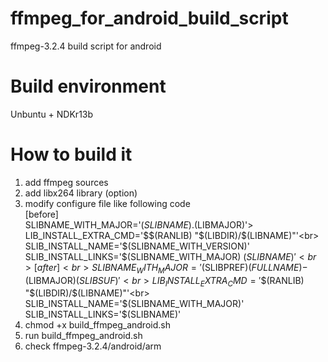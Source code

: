 # ffmpeg_for_android_build_script
ffmpeg-3.2.4 build script for android

# Build environment
Unbuntu + NDKr13b

# How to build it
1. add ffmpeg sources
2. add libx264 library (option)
3. modify configure file like following code<br>
    [before]<br>
    SLIBNAME_WITH_MAJOR='$(SLIBNAME).$(LIBMAJOR)'><br>
    LIB_INSTALL_EXTRA_CMD='$$(RANLIB) "$(LIBDIR)/$(LIBNAME)"'<br>
    SLIB_INSTALL_NAME='$(SLIBNAME_WITH_VERSION)'<br>
    SLIB_INSTALL_LINKS='$(SLIBNAME_WITH_MAJOR) $(SLIBNAME)'<br>
    [after]<br>
    SLIBNAME_WITH_MAJOR='$(SLIBPREF)$(FULLNAME)-$(LIBMAJOR)$(SLIBSUF)'<br>
    LIB_INSTALL_EXTRA_CMD='$$(RANLIB) "$(LIBDIR)/$(LIBNAME)"'<br>
    SLIB_INSTALL_NAME='$(SLIBNAME_WITH_MAJOR)'<br>
    SLIB_INSTALL_LINKS='$(SLIBNAME)'<br>
4. chmod +x build_ffmpeg_android.sh
5. run build_ffmpeg_android.sh
6. check ffmpeg-3.2.4/android/arm
